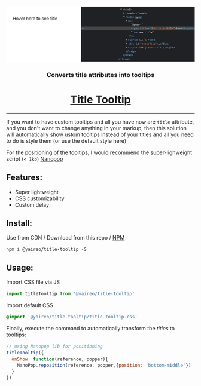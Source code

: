 <p align="center">
  <a href='https://jsbin.com/safedoq/5/edit?html,css,js,output'>
    <img src="./demo.png?sanitize=true" alt="title-tooltip script demo"/>
  </a>
<p>
<h3 align="center">Converts title attributes into tooltips</h3>
<h1 align="center">
  <a href='https://jsbin.com/safedoq/5/edit?html,css,js,output'>Title Tooltip</a>
</h1>

---

If you want to have custom tooltips and all you have now are `title` attribute, and you don't want to change
anything in your markup, then this solution will automatically show ustom tooltips instead of your titles
and all you need to do is style them (or use the default style here)

For the positioning of the tooltips, I would recommend the super-lighweight script (`< 1kb`) [Nanopop](https://github.com/Simonwep/nanopop)


## Features:

* Super lightweight
* CSS customizability
* Custom delay

## Install:

Use from CDN / Download from this repo / [NPM](https://www.npmjs.com/package/@yaireo/title-tooltip)

```
npm i @yaireo/title-tooltip -S
```

## Usage:

Import CSS file via JS

```js
import titleTooltip from '@yaireo/title-tooltip'
```

Import default CSS

```css
@import '@yaireo/title-tooltip/title-tooltip.css'
```

Finally, execute the command to automatically transform the *titles* to tooltips:

```js
// using Nanopop lib for positioning
titleTooltip({
  onShow: function(reference, popper){
    NanoPop.reposition(reference, popper,{position: 'bottom-middle'})
  }
})
```

